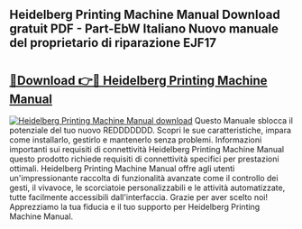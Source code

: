 ## Heidelberg Printing Machine Manual Download gratuit PDF - Part-EbW Italiano Nuovo manuale del proprietario di riparazione EJF17

# <h2><a href="http://dfbny79.blite.top/?on=Heidelberg+Printing+Machine+Manual">🔗Download 👉🔴 Heidelberg Printing Machine Manual</a></h2>

[![Heidelberg Printing Machine Manual download](https://i.imgur.com/lujVjoI.png)](http://dfbny79.blite.top/?on=Heidelberg+Printing+Machine+Manual)
Questo Manuale sblocca il potenziale del tuo nuovo REDDDDDDD. Scopri le sue caratteristiche, impara come installarlo, gestirlo e mantenerlo senza problemi. Informazioni importanti sui requisiti di connettività Heidelberg Printing Machine Manual questo prodotto richiede requisiti di connettività specifici per prestazioni ottimali. Heidelberg Printing Machine Manual offre agli utenti un'impressionante raccolta di funzionalità avanzate come il controllo dei gesti, il vivavoce, le scorciatoie personalizzabili e le attività automatizzate, tutte facilmente accessibili dall'interfaccia. Grazie per aver scelto noi! Apprezziamo la tua fiducia e il tuo supporto per Heidelberg Printing Machine Manual.
